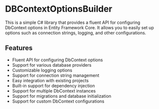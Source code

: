 # DBContextOptionsBuilder 

This is a simple C# library that provides a fluent API for configuring DbContext options in Entity Framework Core. It allows you to easily set up options such as connection strings, logging, and other configurations.

## Features

- Fluent API for configuring DbContext options
- Support for various database providers
- Customizable logging options
- Support for connection string management
- Easy integration with existing projects
- Built-in support for dependency injection
- Support for multiple DbContext instances
- Support for migrations and database initialization
- Support for custom DbContext configurations
